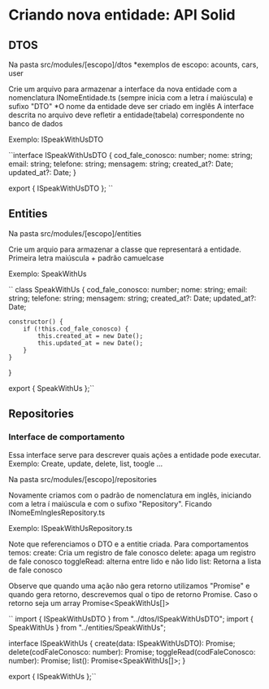 # Criando nova entidade: API Solid

## DTOS

Na pasta src/modules/[escopo]/dtos
*exemplos de escopo: acounts, cars, user

Crie um arquivo para armazenar a interface da nova entidade com a nomenclatura INomeEntidade.ts (sempre inicia com a letra í maiúscula) e sufixo "DTO"
*O nome da entidade deve ser criado em inglês
A interface descrita no arquivo deve refletir a entidade(tabela) correspondente no banco de dados

Exemplo: ISpeakWithUsDTO

``interface ISpeakWithUsDTO {
    cod_fale_conosco: number;
    nome: string;
    email: string;
    telefone: string;
    mensagem: string;
    created_at?: Date;
    updated_at?: Date;
}

export { ISpeakWithUsDTO };
``

## Entities

Na pasta src/modules/[escopo]/entities

Crie um arquio para armazenar a classe que representará a entidade. Primeira letra maiúscula + padrão camuelcase

Exemplo: SpeakWithUs

``
class SpeakWithUs {
    cod_fale_conosco: number;
    nome: string;
    email: string;
    telefone: string;
    mensagem: string;
    created_at?: Date;
    updated_at?: Date;

    constructor() {
        if (!this.cod_fale_conosco) {
            this.created_at = new Date();
            this.updated_at = new Date();
        }
    }
}

export { SpeakWithUs };``

## Repositories

### Interface de comportamento
Essa interface serve para descrever quais ações a entidade pode executar. Exemplo: Create, update, delete, list, toogle ...

Na pasta src/modules/[escopo]/repositories

Novamente criamos com o padrão de nomenclatura em inglês, iniciando com a letra í maiúscula e com o sufixo "Repository".
Ficando INomeEmInglesRepository.ts

Exemplo: ISpeakWithUsRepository.ts

Note que referenciamos o DTO e a entitie criada. 
Para comportamentos temos:
create: Cria um registro de fale conosco
delete: apaga um registro de fale conosco
toggleRead: alterna entre lido e não lido
list: Retorna a lista de fale conosco

Observe que quando uma ação não gera retorno utilizamos "Promise<void>" e quando gera retorno, descrevemos qual o tipo de retorno
Promise<SpeakWithUs>. Caso o retorno seja um array Promise<SpeakWithUs[]>

``
import { ISpeakWithUsDTO } from "../dtos/ISpeakWithUsDTO";
import { SpeakWithUs } from "../entities/SpeakWithUs";

interface ISpeakWithUs {
    create(data: ISpeakWithUsDTO): Promise<SpeakWithUs>;
    delete(codFaleConosco: number): Promise<void>;
    toggleRead(codFaleConosco: number): Promise<void>;
    list(): Promise<SpeakWithUs[]>;
}

export { ISpeakWithUs };``










